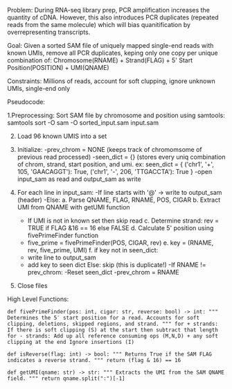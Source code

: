 Problem: During RNA-seq library prep, PCR amplification increases the quantity of cDNA.
However, this also introduces PCR duplicates (repeated reads from the same molecule)
which will bias quanitification by overrepresenting transcripts.

Goal: Given a sorted SAM file of uniquely mapped single-end reads with known UMIs,
remove all PCR duplicates, keping only one copy per unique combination of:
Chromosome(RNAME) + Strand(FLAG) + 5' Start Position(POSITION) + UMI(QNAME)

Constraints: Millions of reads, account for soft clupping, ignore unknown UMIs, single-end only

Pseudocode:

1.Preprocessing:
Sort SAM file by chromosome and position using samtools:
samtools sort -O sam -O sorted_input.sam input.sam

2. Load 96 known UMIS into a set
   
3. Initialize:
-prev_chrom = NONE (keeps track of chromomsome of previous read processed)
-seen_dict = {} (stores every uniq combination of chrom, strand, start position, and umi. ex: seen_dict = {
   ('chr1', '+', 105, 'GAACAGGT'): True,
   ('chr1', '-', 206, 'TTGACCTA'): True
}
-open input_sam as read and output_sam as write

4. For each line in input_sam:
-If line starts with '@' -> write to output_sam (header)
-Else:
  a. Parse QNAME, FLAG, RNAME, POS, CIGAR
  b. Extract UMI from QNAME with getUMI function
      - If UMI is not in known set then skip read
  c. Determine strand: rev = TRUE if FLAG &16 == 16 else FALSE
  d. Calculate 5' position using fivePrimeFinder function
     - five_prime = fivePrimeFinder(POS, CIGAR, rev)
  e. key = (RNAME, rev, five_prime, UMI)
  f. if key not in seen_dict:
    - write line to output_sam
    - add key to seen dict
    Else:
      skip (this is duplicate!)
-If RNAME != prev_chrom:
  -Reset seen_dict
  -prev_chrom = RNAME

5. Close files

High Level Functions:

`def fivePrimeFinder(pos: int, cigar: str, reverse: bool) -> int:
    """
    Determines the 5′ start position for a read.
    Accounts for soft clipping, deletions, skipped regions, and strand.
    """
    for + strands: If there is soft clipping (S) at the start then subtract that length
    for - strands: Add up all reference consuming ops (M,N,D) + any soft clipping at the end
    Ignore insertions (I)`

`def isReverse(flag: int) -> bool:
    """
    Returns True if the SAM FLAG indicates a reverse strand.
    """
    return (flag & 16) == 16`
    
`def getUMI(qname: str) -> str:
    """
    Extracts the UMI from the SAM QNAME field.
    """
    return qname.split(":")[-1] `

